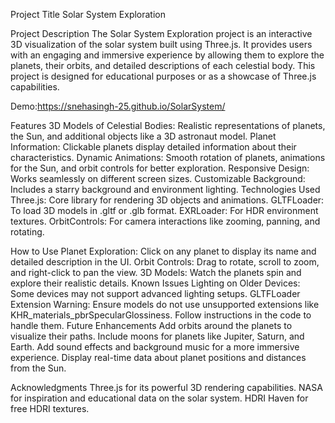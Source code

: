 Project Title
Solar System Exploration

Project Description
The Solar System Exploration project is an interactive 3D visualization of the solar system built using Three.js. It provides users with an engaging and immersive experience by allowing them to explore the planets, their orbits, and detailed descriptions of each celestial body. This project is designed for educational purposes or as a showcase of Three.js capabilities.

Demo:https://snehasingh-25.github.io/SolarSystem/ 

Features
3D Models of Celestial Bodies: Realistic representations of planets, the Sun, and additional objects like a 3D astronaut model.
Planet Information: Clickable planets display detailed information about their characteristics.
Dynamic Animations: Smooth rotation of planets, animations for the Sun, and orbit controls for better exploration.
Responsive Design: Works seamlessly on different screen sizes.
Customizable Background: Includes a starry background and environment lighting.
Technologies Used
Three.js: Core library for rendering 3D objects and animations.
GLTFLoader: To load 3D models in .gltf or .glb format.
EXRLoader: For HDR environment textures.
OrbitControls: For camera interactions like zooming, panning, and rotating.

How to Use
Planet Exploration: Click on any planet to display its name and detailed description in the UI.
Orbit Controls: Drag to rotate, scroll to zoom, and right-click to pan the view.
3D Models: Watch the planets spin and explore their realistic details.
Known Issues
Lighting on Older Devices: Some devices may not support advanced lighting setups.
GLTFLoader Extension Warning: Ensure models do not use unsupported extensions like KHR_materials_pbrSpecularGlossiness. Follow instructions in the code to handle them.
Future Enhancements
Add orbits around the planets to visualize their paths.
Include moons for planets like Jupiter, Saturn, and Earth.
Add sound effects and background music for a more immersive experience.
Display real-time data about planet positions and distances from the Sun.


Acknowledgments
Three.js for its powerful 3D rendering capabilities.
NASA for inspiration and educational data on the solar system.
HDRI Haven for free HDRI textures.
